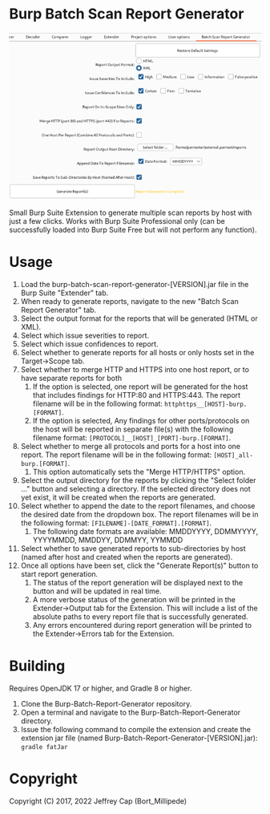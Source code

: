 # Burp Batch Scan Report Generator
![](extender-snapshot.png?raw=true)

Small Burp Suite Extension to generate multiple scan reports by host with just a few clicks. Works with Burp Suite Professional only (can be successfully loaded into Burp Suite Free but will not perform any function).

# Usage
1. Load the burp-batch-scan-report-generator-[VERSION].jar file in the Burp Suite "Extender" tab.
2. When ready to generate reports, navigate to the new "Batch Scan Report Generator" tab.
3. Select the output format for the reports that will be generated (HTML or XML).
4. Select which issue severities to report.
5. Select which issue confidences to report.
6. Select whether to generate reports for all hosts or only hosts set in the Target->Scope tab.
7. Select whether to merge HTTP and HTTPS into one host report, or to have separate reports for both
	1. If the option is selected, one report will be generated for the host that includes findings for HTTP:80 and HTTPS:443. The report filename will be in the following format: ```httphttps__[HOST]-burp.[FORMAT]```.
	2. If the option is selected, Any findings for other ports/protocols on the host will be reported in separate file(s) with the following filename format: ```[PROTOCOL]__[HOST]_[PORT]-burp.[FORMAT]```.
8. Select whether to merge all protocols and ports for a host into one report. The report filename will be in the following format: ```[HOST]_all-burp.[FORMAT]```.
	1. This option automatically sets the "Merge HTTP/HTTPS" option.
9. Select the output directory for the reports by clicking the "Select folder ..." button and selecting a directory. If the selected directory does not yet exist, it will be created when the reports are generated.
10. Select whether to append the date to the report filenames, and choose the desired date from the dropdown box. The report filenames will be in the following format: ```[FILENAME]-[DATE_FORMAT].[FORMAT]```.
	1. The following date formats are available: MMDDYYYY, DDMMYYYY, YYYYMMDD, MMDDYY, DDMMYY, YYMMDD
11. Select whether to save generated reports to sub-directories by host (named after host and created when the reports are generated).
12. Once all options have been set, click the "Generate Report(s)" button to start report generation.
	1. The status of the report generation will be displayed next to the button and will be updated in real time.
	2. A more verbose status of the generation will be printed in the Extender->Output tab for the Extension. This will include a list of the absolute paths to every report file that is successfully generated.
	3. Any errors encountered during report generation will be printed to the Extender->Errors tab for the Extension.

# Building
Requires OpenJDK 17 or higher, and Gradle 8 or higher.

1. Clone the Burp-Batch-Report-Generator repository.
2. Open a terminal and navigate to the Burp-Batch-Report-Generator directory.
3. Issue the following command to compile the extension and create the extension jar file (named Burp-Batch-Report-Generator-[VERSION].jar): ```gradle fatJar```

# Copyright
Copyright (C) 2017, 2022 Jeffrey Cap (Bort_Millipede)

